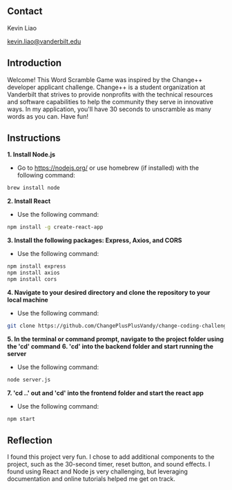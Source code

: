 ## Contact

Kevin Liao

kevin.liao@vanderbilt.edu

## Introduction
Welcome! This Word Scramble Game was inspired by the Change++ developer applicant challenge. Change++ is a student organization at Vanderbilt that strives to provide nonprofits with the technical resources and software capabilities to help the community they serve in innovative ways. In my application, you'll have 30 seconds to unscramble as many words as you can. Have fun!

## Instructions
**1. Install Node.js**
- Go to https://nodejs.org/ or use homebrew (if installed) with the following command:
```bash
brew install node
```
**2. Install React**
- Use the following command:
```bash
npm install -g create-react-app
```
**3. Install the following packages: Express, Axios, and CORS**
- Use the following command:
```bash
npm install express
npm install axios
npm install cors
```
**4. Navigate to your desired directory and clone the repository to your local machine**
- Use the following command:
```bash
git clone https://github.com/ChangePlusPlusVandy/change-coding-challenge-2023-Kevliao03.git
```
**5. In the terminal or command prompt, navigate to the project folder using the 'cd' command**
**6. 'cd' into the backend folder and start running the server**
- Use the following command:
```bash
node server.js
```
**7. 'cd ..' out and 'cd' into the frontend folder and start the react app**
- Use the following command:
```bash
npm start
```

## Reflection
I found this project very fun. I chose to add additional components to the project, such as the 30-second timer, reset button, and sound effects. I found using React and Node js very challenging, but leveraging documentation and online tutorials helped me get on track.

